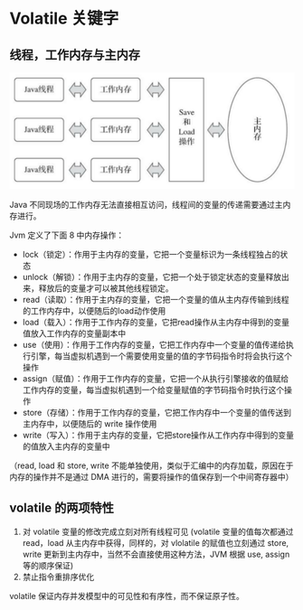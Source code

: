 # Volatile 关键字

## 线程，工作内存与主内存

![image-20240316225012639](images/volatile%20%E5%85%B3%E9%94%AE%E5%AD%97/image-20240316225012639.png)

Java 不同现场的工作内存无法直接相互访问，线程间的变量的传递需要通过主内存进行。

Jvm 定义了下面 8 中内存操作：

- lock（锁定）：作用于主内存的变量，它把一个变量标识为一条线程独占的状态
- unlock（解锁）：作用于主内存的变量，它把一个处于锁定状态的变量释放出来，释放后的变量才可以被其他线程锁定。
- read（读取）：作用于主内存的变量，它把一个变量的值从主内存传输到线程的工作内存中，以便随后的load动作使用
- load（载入）：作用于工作内存的变量，它把read操作从主内存中得到的变量值放入工作内存的变量副本中
- use（使用）：作用于工作内存的变量，它把工作内存中一个变量的值传递给执行引擎，每当虚拟机遇到一个需要使用变量的值的字节码指令时将会执行这个操作
- assign（赋值）：作用于工作内存的变量，它把一个从执行引擎接收的值赋给工作内存的变量，每当虚拟机遇到一个给变量赋值的字节码指令时执行这个操作
- store（存储）：作用于工作内存的变量，它把工作内存中一个变量的值传送到主内存中，以便随后的 write 操作使用
- write（写入）：作用于主内存的变量，它把store操作从工作内存中得到的变量的值放入主内存的变量中

（read, load 和 store, write 不能单独使用，类似于汇编中的内存加载，原因在于内存的操作并不是通过 DMA 进行的，需要将操作的值保存到一个中间寄存器中）

## volatile 的两项特性

1. 对 volatile 变量的修改完成立刻对所有线程可见
   (volatile 变量的值每次都通过 read，load 从主内存中获得，同样的，对 vlolatile 的赋值也立刻通过 store, write 更新到主内存中，当然不会直接使用这种方法，JVM 根据 use, assign 等的顺序保证)
2. 禁止指令重排序优化

volatile 保证内存并发模型中的可见性和有序性，而不保证原子性。